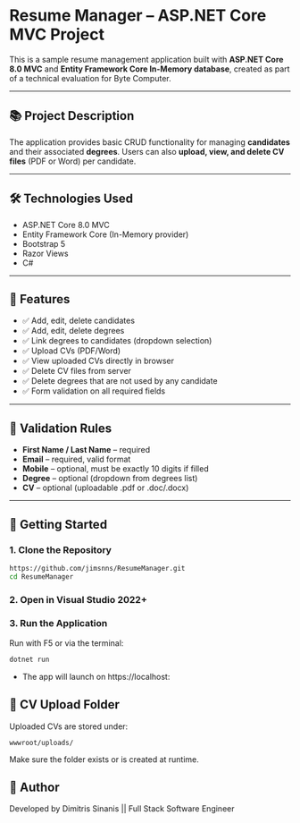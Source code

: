 # Resume Manager – ASP.NET Core MVC Project

This is a sample resume management application built with **ASP.NET Core 8.0 MVC** and **Entity Framework Core In-Memory database**, created as part of a technical evaluation for Byte Computer.

---

## 📚 Project Description

The application provides basic CRUD functionality for managing **candidates** and their associated **degrees**. Users can also **upload, view, and delete CV files** (PDF or Word) per candidate.

---

## 🛠️ Technologies Used

- ASP.NET Core 8.0 MVC
- Entity Framework Core (In-Memory provider)
- Bootstrap 5
- Razor Views
- C#

---

## 📁 Features

- ✅ Add, edit, delete candidates
- ✅ Add, edit, delete degrees
- ✅ Link degrees to candidates (dropdown selection)
- ✅ Upload CVs (PDF/Word)
- ✅ View uploaded CVs directly in browser
- ✅ Delete CV files from server
- ✅ Delete degrees that are not used by any candidate
- ✅ Form validation on all required fields

---

## 🧪 Validation Rules

- **First Name / Last Name** – required
- **Email** – required, valid format
- **Mobile** – optional, must be exactly 10 digits if filled
- **Degree** – optional (dropdown from degrees list)
- **CV** – optional (uploadable .pdf or .doc/.docx)

---

## 🚀 Getting Started

### 1. Clone the Repository
```bash
https://github.com/jimsnns/ResumeManager.git
cd ResumeManager
```

### 2. Open in Visual Studio 2022+

### 3. Run the Application
Run with F5 or via the terminal:
```bash
dotnet run
```
- The app will launch on https://localhost:<port>

## 📂 CV Upload Folder

Uploaded CVs are stored under:

``` wwwroot/uploads/ ```

Make sure the folder exists or is created at runtime.

## 👤 Author
Developed by Dimitris Sinanis ||
Full Stack Software Engineer
